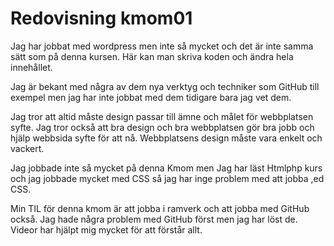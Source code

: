 ---
---
Redovisning kmom01
=========================

Jag har jobbat med wordpress men inte så mycket och det är inte samma sätt som på denna kursen. Här kan man skriva koden och ändra hela innehållet.

Jag är bekant med några av dem nya verktyg och techniker som GitHub till exempel men jag har inte jobbat med dem tidigare bara jag vet dem.

Jag tror att altid måste design passar till ämne och målet för webbplatsen syfte. Jag tror också att bra design och bra webbplatsen gör bra jobb och hjälp webbsida syfte för att nå. Webbplatsens design måste vara enkelt och vackert.

Jag jobbade inte så mycket på denna Kmom men Jag har läst Htmlphp kurs och jag jobbade mycket med CSS så jag har inge problem med att jobba ,ed CSS.

Min TIL för denna kmom är att jobba i ramverk och att jobba med GitHub också. Jag hade några problem med GitHub först men jag har löst de. Videor har hjälpt mig mycket för att förstår allt.
